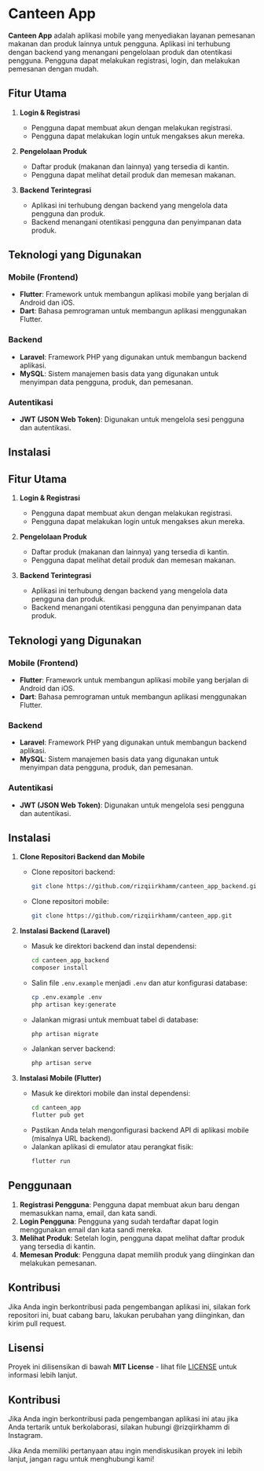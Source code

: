 # Canteen App

**Canteen App** adalah aplikasi mobile yang menyediakan layanan pemesanan makanan dan produk lainnya untuk pengguna. Aplikasi ini terhubung dengan backend yang menangani pengelolaan produk dan otentikasi pengguna. Pengguna dapat melakukan registrasi, login, dan melakukan pemesanan dengan mudah.

## Fitur Utama

1. **Login & Registrasi**
   - Pengguna dapat membuat akun dengan melakukan registrasi.
   - Pengguna dapat melakukan login untuk mengakses akun mereka.

2. **Pengelolaan Produk**
   - Daftar produk (makanan dan lainnya) yang tersedia di kantin.
   - Pengguna dapat melihat detail produk dan memesan makanan.

3. **Backend Terintegrasi**
   - Aplikasi ini terhubung dengan backend yang mengelola data pengguna dan produk.
   - Backend menangani otentikasi pengguna dan penyimpanan data produk.

## Teknologi yang Digunakan

### Mobile (Frontend)
- **Flutter**: Framework untuk membangun aplikasi mobile yang berjalan di Android dan iOS.
- **Dart**: Bahasa pemrograman untuk membangun aplikasi menggunakan Flutter.

### Backend
- **Laravel**: Framework PHP yang digunakan untuk membangun backend aplikasi.
- **MySQL**: Sistem manajemen basis data yang digunakan untuk menyimpan data pengguna, produk, dan pemesanan.

### Autentikasi
- **JWT (JSON Web Token)**: Digunakan untuk mengelola sesi pengguna dan autentikasi.

## Instalasi

## Fitur Utama

1. **Login & Registrasi**
   - Pengguna dapat membuat akun dengan melakukan registrasi.
   - Pengguna dapat melakukan login untuk mengakses akun mereka.

2. **Pengelolaan Produk**
   - Daftar produk (makanan dan lainnya) yang tersedia di kantin.
   - Pengguna dapat melihat detail produk dan memesan makanan.

3. **Backend Terintegrasi**
   - Aplikasi ini terhubung dengan backend yang mengelola data pengguna dan produk.
   - Backend menangani otentikasi pengguna dan penyimpanan data produk.

## Teknologi yang Digunakan

### Mobile (Frontend)
- **Flutter**: Framework untuk membangun aplikasi mobile yang berjalan di Android dan iOS.
- **Dart**: Bahasa pemrograman untuk membangun aplikasi menggunakan Flutter.

### Backend
- **Laravel**: Framework PHP yang digunakan untuk membangun backend aplikasi.
- **MySQL**: Sistem manajemen basis data yang digunakan untuk menyimpan data pengguna, produk, dan pemesanan.

### Autentikasi
- **JWT (JSON Web Token)**: Digunakan untuk mengelola sesi pengguna dan autentikasi.

## Instalasi

1. **Clone Repositori Backend dan Mobile**
   - Clone repositori backend:
     ```bash
     git clone https://github.com/rizqiirkhamm/canteen_app_backend.git
     ```
   - Clone repositori mobile:
     ```bash
     git clone https://github.com/rizqiirkhamm/canteen_app.git
     ```

2. **Instalasi Backend (Laravel)**
   - Masuk ke direktori backend dan instal dependensi:
     ```bash
     cd canteen_app_backend
     composer install
     ```
   - Salin file `.env.example` menjadi `.env` dan atur konfigurasi database:
     ```bash
     cp .env.example .env
     php artisan key:generate
     ```
   - Jalankan migrasi untuk membuat tabel di database:
     ```bash
     php artisan migrate
     ```
   - Jalankan server backend:
     ```bash
     php artisan serve
     ```

3. **Instalasi Mobile (Flutter)**
   - Masuk ke direktori mobile dan instal dependensi:
     ```bash
     cd canteen_app
     flutter pub get
     ```
   - Pastikan Anda telah mengonfigurasi backend API di aplikasi mobile (misalnya URL backend).
   - Jalankan aplikasi di emulator atau perangkat fisik:
     ```bash
     flutter run
     ```

## Penggunaan

1. **Registrasi Pengguna**: Pengguna dapat membuat akun baru dengan memasukkan nama, email, dan kata sandi.
2. **Login Pengguna**: Pengguna yang sudah terdaftar dapat login menggunakan email dan kata sandi mereka.
3. **Melihat Produk**: Setelah login, pengguna dapat melihat daftar produk yang tersedia di kantin.
4. **Memesan Produk**: Pengguna dapat memilih produk yang diinginkan dan melakukan pemesanan.

## Kontribusi

Jika Anda ingin berkontribusi pada pengembangan aplikasi ini, silakan fork repositori ini, buat cabang baru, lakukan perubahan yang diinginkan, dan kirim pull request.

## Lisensi

Proyek ini dilisensikan di bawah **MIT License** - lihat file [LICENSE](LICENSE) untuk informasi lebih lanjut.

## Kontribusi

Jika Anda ingin berkontribusi pada pengembangan aplikasi ini atau jika Anda tertarik untuk berkolaborasi, silakan hubungi @rizqiirkhamm di Instagram.

Jika Anda memiliki pertanyaan atau ingin mendiskusikan proyek ini lebih lanjut, jangan ragu untuk menghubungi kami!
